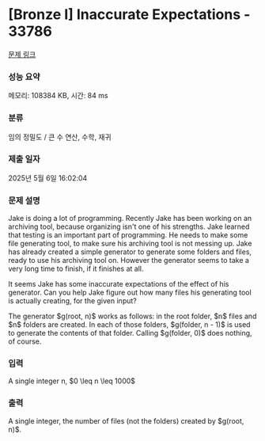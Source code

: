 # [Bronze I] Inaccurate Expectations - 33786 

[문제 링크](https://www.acmicpc.net/problem/33786) 

### 성능 요약

메모리: 108384 KB, 시간: 84 ms

### 분류

임의 정밀도 / 큰 수 연산, 수학, 재귀

### 제출 일자

2025년 5월 6일 16:02:04

### 문제 설명

<p>Jake is doing a lot of programming. Recently Jake has been working on an archiving tool, because organizing isn't one of his strengths. Jake learned that testing is an important part of programming. He needs to make some file generating tool, to make sure his archiving tool is not messing up. Jake has already created a simple generator to generate some folders and files, ready to use his archiving tool on. However the generator seems to take a very long time to finish, if it finishes at all.</p>

<p>It seems Jake has some inaccurate expectations of the effect of his generator. Can you help Jake figure out how many files his generating tool is actually creating, for the given input?</p>

<p>The generator $g(root, n)$ works as follows: in the root folder, $n$ files and $n$ folders are created. In each of those folders, $g(folder, n - 1)$ is used to generate the contents of that folder. Calling $g(folder, 0)$ does nothing, of course.</p>

### 입력 

 <p>A single integer n, $0 \leq n \leq 1000$</p>

### 출력 

 <p>A single integer, the number of files (not the folders) created by $g(root, n)$.</p>

